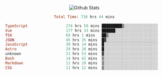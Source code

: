 <!DOCTYPE html>
<body>
<div align="center">
  
  ![Github Stats](https://github-readme-stats.vercel.app/api?username=verycrunchy&show_icons=true&theme=radical)

<!--START_SECTION:waka-->

```ruby
Total Time: 738 hrs 44 mins

TypeScript                 274 hrs 50 mins █████████▒░░░░░░░░░░░░░░░   37.21 %
Vue                        177 hrs 33 mins ██████░░░░░░░░░░░░░░░░░░░   24.04 %
TSX                        69 hrs 1 mins   ██▒░░░░░░░░░░░░░░░░░░░░░░   09.34 %
JSON                       45 hrs 35 mins  █▓░░░░░░░░░░░░░░░░░░░░░░░   06.17 %
JavaScript                 30 hrs 14 mins  █░░░░░░░░░░░░░░░░░░░░░░░░   04.09 %
Astro                      29 hrs 28 mins  █░░░░░░░░░░░░░░░░░░░░░░░░   03.99 %
unknown                    21 hrs 53 mins  ▓░░░░░░░░░░░░░░░░░░░░░░░░   02.96 %
Bash                       14 hrs 42 mins  ▒░░░░░░░░░░░░░░░░░░░░░░░░   01.99 %
Markdown                   11 hrs 29 mins  ▒░░░░░░░░░░░░░░░░░░░░░░░░   01.56 %
CSS                        11 hrs 12 mins  ▒░░░░░░░░░░░░░░░░░░░░░░░░   01.52 %
```

<!--END_SECTION:waka-->
</div>
</body>
</html>


